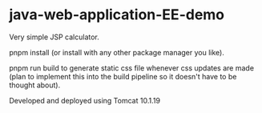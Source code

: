 # java-web-application-EE-demo

Very simple JSP calculator.

pnpm install (or install with any other package manager you like).

pnpm run build to generate static css file whenever css updates are made (plan to implement this into the build pipeline so it doesn't have to be thought about).

Developed and deployed using Tomcat 10.1.19
